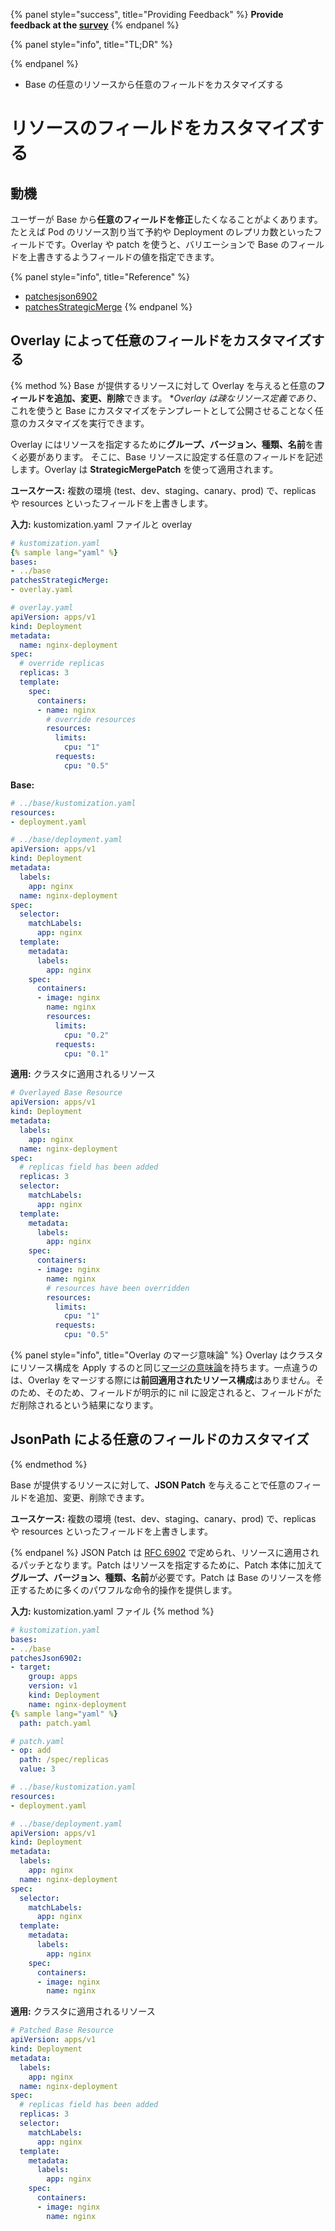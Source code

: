 {% panel style="success", title="Providing Feedback" %}
**Provide feedback at the [survey](https://www.surveymonkey.com/r/C855WZW)**
{% endpanel %}

{% panel style="info", title="TL;DR" %}

{% endpanel %}
- Base の任意のリソースから任意のフィールドをカスタマイズする

# リソースのフィールドをカスタマイズする

## 動機

ユーザーが Base から**任意のフィールドを修正**したくなることがよくあります。たとえば Pod のリソース割り当て予約や Deployment のレプリカ数といったフィールドです。Overlay や patch を使うと、バリエーションで Base のフィールドを上書きするようフィールドの値を指定できます。

{% panel style="info", title="Reference" %}

- [patchesjson6902](../reference/kustomize.md#patchesjson6902)
- [patchesStrategicMerge](../reference/kustomize.md#patchesstrategicmerge)
{% endpanel %}

## Overlay によって任意のフィールドをカスタマイズする

{% method %}
Base が提供するリソースに対して Overlay を与えると任意の**フィールドを追加、変更、削除**できます。
**Overlay は疎なリソース定義であり*、これを使うと Base にカスタマイズをテンプレートとして公開させることなく任意のカスタマイズを実行できます。

Overlay にはリソースを指定するために**グループ、バージョン、種類、名前**を書く必要があります。
そこに、Base リソースに設定する任意のフィールドを記述します。Overlay は **StrategicMergePatch** を使って適用されます。

**ユースケース:** 複数の環境 (test、dev、staging、canary、prod) で、replicas や resources といったフィールドを上書きします。

**入力:** kustomization.yaml ファイルと overlay

```yaml
# kustomization.yaml
{% sample lang="yaml" %}
bases:
- ../base
patchesStrategicMerge:
- overlay.yaml
```

```yaml
# overlay.yaml
apiVersion: apps/v1
kind: Deployment
metadata:
  name: nginx-deployment
spec:
  # override replicas
  replicas: 3
  template:
    spec:
      containers:
      - name: nginx
        # override resources
        resources:
          limits:
            cpu: "1"
          requests:
            cpu: "0.5"
```

**Base:**

```yaml
# ../base/kustomization.yaml
resources:
- deployment.yaml
```

```yaml
# ../base/deployment.yaml
apiVersion: apps/v1
kind: Deployment
metadata:
  labels:
    app: nginx
  name: nginx-deployment
spec:
  selector:
    matchLabels:
      app: nginx
  template:
    metadata:
      labels:
        app: nginx
    spec:
      containers:
      - image: nginx
        name: nginx
        resources:
          limits:
            cpu: "0.2"
          requests:
            cpu: "0.1"
```

**適用:** クラスタに適用されるリソース

```yaml
# Overlayed Base Resource
apiVersion: apps/v1
kind: Deployment
metadata:
  labels:
    app: nginx
  name: nginx-deployment
spec:
  # replicas field has been added
  replicas: 3
  selector:
    matchLabels:
      app: nginx
  template:
    metadata:
      labels:
        app: nginx
    spec:
      containers:
      - image: nginx
        name: nginx
        # resources have been overridden
        resources:
          limits:
            cpu: "1"
          requests:
            cpu: "0.5"
```

{% panel style="info", title="Overlay のマージ意味論" %}
Overlay はクラスタにリソース構成を Apply するのと同じ[マージの意味論](../app_management/field_merge_semantics.md)を持ちます。一点違うのは、Overlay をマージする際には**前回適用されたリソース構成**はありません。そのため、そのため、フィールドが明示的に nil に設定されると、フィールドがただ削除されるという結果になります。

## JsonPath による任意のフィールドのカスタマイズ
{% endmethod %}

Base が提供するリソースに対して、**JSON Patch** を与えることで任意のフィールドを追加、変更、削除できます。

**ユースケース:** 複数の環境 (test、dev、staging、canary、prod) で、replicas や resources といったフィールドを上書きします。

{% endpanel %}
JSON Patch は [RFC 6902](https://tools.ietf.org/html/rfc6902) で定められ、リソースに適用されるパッチとなります。Patch はリソースを指定するために、Patch 本体に加えて**グループ、バージョン、種類、名前**が必要です。Patch は Base のリソースを修正するために多くのパワフルな命令的操作を提供します。

**入力:** kustomization.yaml ファイル
{% method %}

```yaml
# kustomization.yaml
bases:
- ../base
patchesJson6902:
- target:
    group: apps
    version: v1
    kind: Deployment
    name: nginx-deployment
{% sample lang="yaml" %}
  path: patch.yaml
```

```yaml
# patch.yaml
- op: add
  path: /spec/replicas
  value: 3
```

```yaml
# ../base/kustomization.yaml
resources:
- deployment.yaml
```

```yaml
# ../base/deployment.yaml
apiVersion: apps/v1
kind: Deployment
metadata:
  labels:
    app: nginx
  name: nginx-deployment
spec:
  selector:
    matchLabels:
      app: nginx
  template:
    metadata:
      labels:
        app: nginx
    spec:
      containers:
      - image: nginx
        name: nginx
```

**適用:** クラスタに適用されるリソース

```yaml
# Patched Base Resource
apiVersion: apps/v1
kind: Deployment
metadata:
  labels:
    app: nginx
  name: nginx-deployment
spec:
  # replicas field has been added
  replicas: 3
  selector:
    matchLabels:
      app: nginx
  template:
    metadata:
      labels:
        app: nginx
    spec:
      containers:
      - image: nginx
        name: nginx
```
